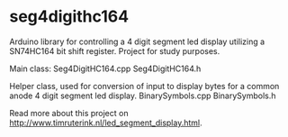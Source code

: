 # seg4digithc164
Arduino library for controlling a 4 digit segment led display utilizing a SN74HC164 bit shift register. Project for study purposes.

Main class:
Seg4DigitHC164.cpp
Seg4DigitHC164.h

Helper class, used for conversion of input to display bytes for a common anode 4 digit segment led display.
BinarySymbols.cpp
BinarySymbols.h

Read more about this project on http://www.timruterink.nl/led_segment_display.html.

